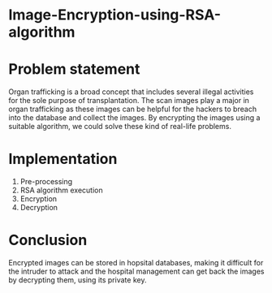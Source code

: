 # Image-Encryption-using-RSA-algorithm

# Problem statement

Organ trafficking is a broad concept that includes several illegal activities for the sole purpose of transplantation. The scan images play a major in organ trafficking as these images can be helpful for the hackers to breach into the database and collect the images. By encrypting the images using a suitable algorithm, we could solve these kind of real-life problems. 

# Implementation
1. Pre-processing
2. RSA algorithm execution
3. Encryption
4. Decryption

# Conclusion

Encrypted images can be stored in hopsital databases, making it difficult for the intruder to attack and the hospital management can get back the images by decrypting them, using its private key. 
